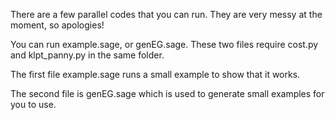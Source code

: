 There are a few parallel codes that you can run. They are very messy at the moment, so apologies!

You can run example.sage, or genEG.sage.
These two files require cost.py and klpt_panny.py in the same folder.

The first file example.sage runs a small example to show that it works.

The second file is genEG.sage which is used to generate small examples for you to use.
